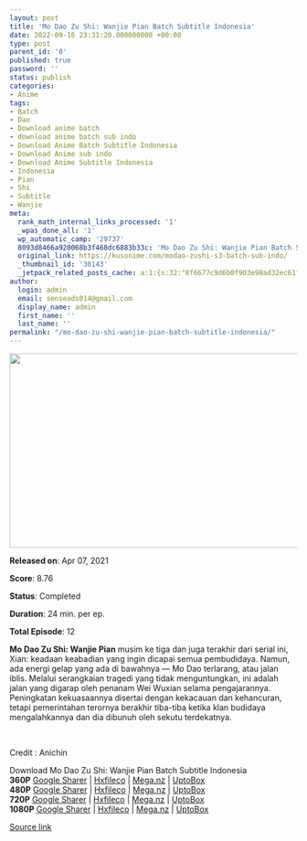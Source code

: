 ```yaml
---
layout: post
title: 'Mo Dao Zu Shi: Wanjie Pian Batch Subtitle Indonesia'
date: 2022-09-16 23:31:20.000000000 +00:00
type: post
parent_id: '0'
published: true
password: ''
status: publish
categories:
- Anime
tags:
- Batch
- Dao
- Download anime batch
- download anime batch sub indo
- Download Anime Batch Subtitle Indonesia
- Download Anime sub indo
- Download Anime Subtitle Indonesia
- Indonesia
- Pian
- Shi
- Subtitle
- Wanjie
meta:
  rank_math_internal_links_processed: '1'
  _wpas_done_all: '1'
  wp_automatic_camp: '29737'
  8093d8466a920068b3f468dc6883b33c: 'Mo Dao Zu Shi: Wanjie Pian Batch Subtitle Indonesia'
  original_link: https://kusonime.com/modao-zushi-s3-batch-sub-indo/
  _thumbnail_id: '30143'
  _jetpack_related_posts_cache: a:1:{s:32:"8f6677c9d6b0f903e98ad32ec61f8deb";a:2:{s:7:"expires";i:1663414302;s:7:"payload";a:3:{i:0;a:1:{s:2:"id";i:30043;}i:1;a:1:{s:2:"id";i:28529;}i:2;a:1:{s:2:"id";i:29550;}}}}
author:
  login: admin
  email: senseads014@gmail.com
  display_name: admin
  first_name: ''
  last_name: ''
permalink: "/mo-dao-zu-shi-wanjie-pian-batch-subtitle-indonesia/"
---
```

<p><img width="604" height="340" src="{{ site.baseurl }}/assets/2022/09/Mo-Dao-Zu-Shi-Final-Chapter-604x340.jpg" class="attachment-thumb-large size-thumb-large wp-post-image" alt="" loading="lazy" title="Mo Dao Zu Shi: Wanjie Pian Batch Subtitle Indonesia" srcset="https://kusonime.com/wp-content/uploads/2021/10/Mo-Dao-Zu-Shi-Final-Chapter-604x340.jpg 604w, https://kusonime.com/wp-content/uploads/2021/10/Mo-Dao-Zu-Shi-Final-Chapter-300x169.jpg 300w, https://kusonime.com/wp-content/uploads/2021/10/Mo-Dao-Zu-Shi-Final-Chapter-768x432.jpg 768w, https://kusonime.com/wp-content/uploads/2021/10/Mo-Dao-Zu-Shi-Final-Chapter-520x293.jpg 520w, https://kusonime.com/wp-content/uploads/2021/10/Mo-Dao-Zu-Shi-Final-Chapter.jpg 1024w" sizes="(max-width: 604px) 100vw, 604px" />
<p><b>Released on</b>: Apr 07, 2021</p>
<p>
<p><b>Score</b>: 8.76</p>
<p>
<p><b>Status</b>: Completed</p>
<p>
<p><b>Duration</b>: 24 min. per ep.</p>
<p>
<p><b>Total Episode</b>: 12</p>
<p>
<p><strong>Mo Dao Zu Shi: Wanjie Pian</strong> musim ke tiga dan juga terakhir dari serial ini, Xian: keadaan keabadian yang ingin dicapai semua pembudidaya. Namun, ada energi gelap yang ada di bawahnya — Mo Dao terlarang, atau jalan iblis. Melalui serangkaian tragedi yang tidak menguntungkan, ini adalah jalan yang digarap oleh penanam Wei Wuxian selama pengajarannya. Peningkatan kekuasaannya disertai dengan kekacauan dan kehancuran, tetapi pemerintahan terornya berakhir tiba-tiba ketika klan budidaya mengalahkannya dan dia dibunuh oleh sekutu terdekatnya.</p>
<p>
<p> </p>
<p>
<p>Credit : Anichin</p>
<p>
<div class="smokeddl">
<div class="smokettl">Download Mo Dao Zu Shi: Wanjie Pian Batch Subtitle Indonesia</div>
<div class="smokeurl"><strong>360P</strong> <a href="https://acefile.co/f/58404034/kusonime-mo-dao-zu-shi-s3-360p-rar" target="_blank" rel="noopener noreferrer">Google Sharer</a> | <a href="https://hxfile.co/uikpmuex14k3" target="_blank" rel="noopener">Hxfileco</a> | <a href="https://mega.nz/file/y1Q0xDDD#26gKim38t0YmBrGa-A3n1E6cutVvqr_UTH93POVP0_c" target="_blank" rel="noopener">Mega.nz</a> | <a href="https://uptobox.com/hvzh97sy12nh" target="_blank" rel="noopener">UptoBox</a></div>
<div class="smokeurl"><strong>480P</strong> <a href="https://acefile.co/f/58404036/kusonime-mo-dao-zu-shi-s3-480p-rar" target="_blank" rel="noopener noreferrer">Google Sharer</a> | <a href="https://hxfile.co/j794pry99j1f" target="_blank" rel="noopener">Hxfileco</a> | <a href="https://mega.nz/file/PkBglJLb#5Mt0fswG21cTQGmxferra67M3-pu_xAMM_Dd4bpbcKY" target="_blank" rel="noopener">Mega.nz</a> | <a href="https://uptobox.com/i534wnxvydgt" target="_blank" rel="noopener">UptoBox</a></div>
<div class="smokeurl"><strong>720P</strong> <a href="https://acefile.co/f/58404038/kusonime-mo-dao-zu-shi-s3-720p-rar" target="_blank" rel="noopener noreferrer">Google Sharer</a> | <a href="https://hxfile.co/fme5v6g9p1vt" target="_blank" rel="noopener">Hxfileco</a> | <a href="https://mega.nz/file/S5YGzTCA#sZRXXUsyRCO5U-ITWbQsbQ-A9lQ-7bDao-kRXwI4eso" target="_blank" rel="noopener">Mega.nz</a> | <a href="https://uptobox.com/3yhgy283v42q" target="_blank" rel="noopener">UptoBox</a></div>
<div class="smokeurl"><strong>1080P</strong> <a href="https://acefile.co/f/58404040/kusonime-mo-dao-zu-shi-s3-1080p-rar" target="_blank" rel="noopener noreferrer">Google Sharer</a> | <a href="https://hxfile.co/lckx9ugyu6zq" target="_blank" rel="noopener">Hxfileco</a> | <a href="https://mega.nz/file/uwZkEBAR#9SBia1ulvC-1aCs7ne8J72fYer7JuysTWKewNod7UVE" target="_blank" rel="noopener">Mega.nz</a> | <a href="https://uptobox.com/qcbxuvfwxqi9" target="_blank" rel="noopener">UptoBox</a></div>
</div>
<p><a href="https://kusonime.com/modao-zushi-s3-batch-sub-indo/">Source link </a></p>
